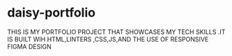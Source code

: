# daisy-portfolio
THIS IS MY PORTFOLIO PROJECT THAT SHOWCASES MY TECH SKILLS .IT IS BUILT WIH HTML,LINTERS ,CSS,JS,AND THE  USE OF RESPONSIVE FIGMA DESIGN
